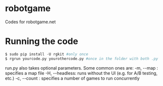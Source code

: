robotgame
=========

Codes for robotgame.net

Running the code
================

```python
$ sudo pip install -U rgkit #only once
$ rgrun yourcode.py yourothercode.py #once in the folder with both .py files. They can also be the same
```

run.py also takes optional parameters. Some common ones are:
-m, --map <map>: specifies a map file
-H, --headless: runs without the UI (e.g. for A/B testing, etc.)
-c, --count <number>: specifies a number of games to run concurrently
